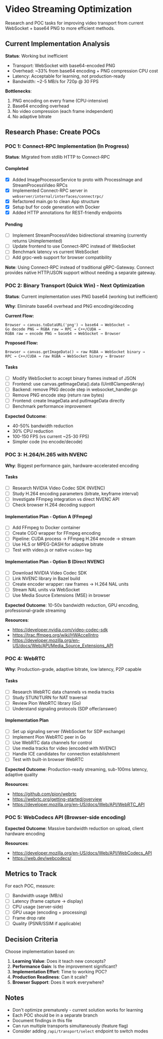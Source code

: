 # Video Streaming Optimization

Research and POC tasks for improving video transport from current WebSocket + base64 PNG to more efficient methods.

## Current Implementation Analysis

**Status**: Working but inefficient
- Transport: WebSocket with base64-encoded PNG
- Overhead: ~33% from base64 encoding + PNG compression CPU cost
- Latency: Acceptable for learning, not production-ready
- Bandwidth: ~2-5 MB/s for 720p @ 30 FPS

**Bottlenecks**:
1. PNG encoding on every frame (CPU-intensive)
2. Base64 encoding overhead
3. No video compression (each frame independent)
4. No adaptive bitrate

## Research Phase: Create POCs

### POC 1: Connect-RPC Implementation (In Progress)

**Status**: Migrated from stdlib HTTP to Connect-RPC

#### Completed
- [x] Added ImageProcessorService to proto with ProcessImage and StreamProcessVideo RPCs
- [x] Implemented Connect-RPC server in `webserver/internal/interfaces/connectrpc/`
- [x] Refactored main.go to clean App structure
- [x] Setup buf for code generation with Docker
- [x] Added HTTP annotations for REST-friendly endpoints

#### Pending
- [ ] Implement StreamProcessVideo bidirectional streaming (currently returns Unimplemented)
- [ ] Update frontend to use Connect-RPC instead of WebSocket
- [ ] Benchmark latency vs current WebSocket
- [ ] Add grpc-web support for browser compatibility

**Note**: Using Connect-RPC instead of traditional gRPC-Gateway. Connect provides native HTTP/JSON support without needing a separate gateway.

### POC 2: Binary Transport (Quick Win) - Next Optimization

**Status**: Current implementation uses PNG base64 (working but inefficient)

**Why**: Eliminate base64 overhead and PNG encoding/decoding

**Current Flow:**
```
Browser → canvas.toDataURL('png') → base64 → WebSocket → 
Go decode PNG → RGBA raw → RPC → C++/CUDA → 
RGBA raw → encode PNG → base64 → WebSocket → Browser
```

**Proposed Flow:**
```
Browser → canvas.getImageData() → raw RGBA → WebSocket binary → 
RPC → C++/CUDA → raw RGBA → WebSocket binary → Browser
```

#### Tasks
- [ ] Modify WebSocket to accept binary frames instead of JSON
- [ ] Frontend: use canvas.getImageData().data (Uint8ClampedArray)
- [ ] Backend: remove PNG decode step in websocket_handler.go
- [ ] Remove PNG encode step (return raw bytes)
- [ ] Frontend: create ImageData and putImageData directly
- [ ] Benchmark performance improvement

**Expected Outcome**: 
- 40-50% bandwidth reduction
- 30% CPU reduction
- 100-150 FPS (vs current ~25-30 FPS)
- Simpler code (no encode/decode)

### POC 3: H.264/H.265 with NVENC

**Why**: Biggest performance gain, hardware-accelerated encoding

#### Tasks
- [ ] Research NVIDIA Video Codec SDK (NVENC)
- [ ] Study H.264 encoding parameters (bitrate, keyframe interval)
- [ ] Investigate FFmpeg integration vs direct NVENC API
- [ ] Check browser H.264 decoding support

#### Implementation Plan - Option A (FFmpeg)
- [ ] Add FFmpeg to Docker container
- [ ] Create CGO wrapper for FFmpeg encoding
- [ ] Pipeline: CUDA process → FFmpeg H.264 encode → stream
- [ ] Use HLS or MPEG-DASH for adaptive bitrate
- [ ] Test with video.js or native `<video>` tag

#### Implementation Plan - Option B (Direct NVENC)
- [ ] Download NVIDIA Video Codec SDK
- [ ] Link NVENC library in Bazel build
- [ ] Create encoder wrapper: raw frames → H.264 NAL units
- [ ] Stream NAL units via WebSocket
- [ ] Use Media Source Extensions (MSE) in browser

**Expected Outcome**: 10-50x bandwidth reduction, GPU encoding, professional-grade streaming

**Resources**:
- https://developer.nvidia.com/video-codec-sdk
- https://trac.ffmpeg.org/wiki/HWAccelIntro
- https://developer.mozilla.org/en-US/docs/Web/API/Media_Source_Extensions_API

### POC 4: WebRTC

**Why**: Production-grade, adaptive bitrate, low latency, P2P capable

#### Tasks
- [ ] Research WebRTC data channels vs media tracks
- [ ] Study STUN/TURN for NAT traversal
- [ ] Review Pion WebRTC library (Go)
- [ ] Understand signaling protocols (SDP offer/answer)

#### Implementation Plan
- [ ] Set up signaling server (WebSocket for SDP exchange)
- [ ] Implement Pion WebRTC peer in Go
- [ ] Use WebRTC data channels for control
- [ ] Use media tracks for video (encoded with NVENC)
- [ ] Handle ICE candidates for connection establishment
- [ ] Test with built-in browser WebRTC

**Expected Outcome**: Production-ready streaming, sub-100ms latency, adaptive quality

**Resources**:
- https://github.com/pion/webrtc
- https://webrtc.org/getting-started/overview
- https://developer.mozilla.org/en-US/docs/Web/API/WebRTC_API

### POC 5: WebCodecs API (Browser-side encoding)


**Expected Outcome**: Massive bandwidth reduction on upload, client hardware encoding

**Resources**:
- https://developer.mozilla.org/en-US/docs/Web/API/WebCodecs_API
- https://web.dev/webcodecs/


## Metrics to Track

For each POC, measure:
- [ ] Bandwidth usage (MB/s)
- [ ] Latency (frame capture → display)
- [ ] CPU usage (server-side)
- [ ] GPU usage (encoding + processing)
- [ ] Frame drop rate
- [ ] Quality (PSNR/SSIM if applicable)

## Decision Criteria

Choose implementation based on:
1. **Learning Value**: Does it teach new concepts?
2. **Performance Gain**: Is the improvement significant?
3. **Implementation Effort**: Time to working POC?
4. **Production Readiness**: Can it scale?
5. **Browser Support**: Does it work everywhere?

## Notes

- Don't optimize prematurely - current solution works for learning
- Each POC should be in a separate branch
- Document findings in this file
- Can run multiple transports simultaneously (feature flag)
- Consider adding `/api/transport/select` endpoint to switch modes

